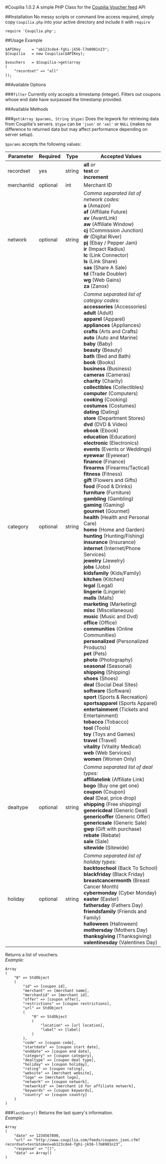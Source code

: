 #Coupilia 1.0.2
A simple PHP Class for the [Coupilia Voucher feed](http://www.coupilia.com/) API

##Installation
No messy scripts or command line access required, simply copy `Coupilia.php` into your active directory and include it with `require`

    require 'Coupilia.php';

##Usage Example

    $APIKey		= "ab123cde4-fghi-jk56-l7m8901n23";
    $Coupilia	= new Coupilia($APIKey);
    
    $vouchers	= $Coupilia->get(array
    (
        "recordset" => "all"
    ));

##Available Options

###`filter`
Currently only accepts a timestamp (integer). Filters out coupons whose end date have surpassed the timestamp provided.

##Available Methods

###`get(Array $params, String $type)`
Does the legwork for retrieving data from Coupilia's servers. `$type` can be `'json'` or `'xml'` or `NULL` (makes no difference to returned data but may affect performance depending on server setup).

`$params` accepts the following values:

| Parameter | Required | Type | Accepted Values |
|-----------|----------|------|-----------------|
| recordset | yes | string | **all** *or*<br>**test** *or*<br>**increment** |
| merchantid | optional | int | Merchant ID |
| network | optional | string | *Comma separated list of network codes:*<br>**a** (Amazon)<br>**af** (Affiliate Future)<br>**av** (AvantLink)<br>**aw** (Affiliate Window)<br>**cj** (Commission Junction)<br>**dr** (Digital River)<br>**pj** (Ebay / Pepper Jam)<br>**ir** (Impact Radius)<br>**lc** (Link Connector)<br>**ls** (Link Share)<br>**sas** (Share A Sale)<br>**td** (Trade Doubler)<br>**wg** (Web Gains)<br>**za** (Zanox) |
| category | optional | string | *Comma separated list of categoy codes:*<br>**accessories** (Accessories)<br>**adult** (Adult)<br>**apparel** (Apparel)<br>**appliances** (Appliances)<br>**crafts** (Arts and Crafts)<br>**auto** (Auto and Marine)<br>**baby** (Baby)<br>**beauty** (Beauty)<br>**bath** (Bed and Bath)<br>**book** (Books)<br>**business** (Business)<br>**cameras** (Cameras)<br>**charity** (Charity)<br>**collectibles** (Collectibles)<br>**computer** (Computers)<br>**cooking** (Cooking)<br>**costumes** (Costumes)<br>**dating** (Dating)<br>**store** (Department Stores)<br>**dvd** (DVD &amp; Video)<br>**ebook** (Ebook)<br>**education** (Education)<br>**electronic** (Electronics)<br>**events** (Events or Weddings)<br>**eyewear** (Eyewear)<br>**finance** (Finance)<br>**firearms** (Firearms/Tactical)<br>**fitness** (Fitness)<br>**gift** (Flowers and Gifts)<br>**food** (Food &amp; Drinks)<br>**furniture** (Furniture)<br>**gambling** (Gambling)<br>**gaming** (Gaming)<br>**gourmet** (Gourmet)<br>**health** (Health and Personal Care)<br>**home** (Home and Garden)<br>**hunting** (Hunting/Fishing)<br>**insurance** (Insurance)<br>**internet** (Internet/Phone Services)<br>**jewelry** (Jewelry)<br>**jobs** (Jobs)<br>**kidsfamily** (Kids/Family)<br>**kitchen** (Kitchen)<br>**legal** (Legal)<br>**lingerie** (Lingerie)<br>**malls** (Malls)<br>**marketing** (Marketing)<br>**misc** (Miscellaneous)<br>**music** (Music and Dvd)<br>**office** (Office)<br>**communities** (Online Communities)<br>**personalized** (Personalized Products)<br>**pet** (Pets)<br>**photo** (Photography)<br>**seasonal** (Seasonal)<br>**shipping** (Shipping)<br>**shoes** (Shoes)<br>**deal** (Social Deal Sites)<br>**software** (Software)<br>**sport** (Sports &amp; Recreation)<br>**sportsapparel** (Sports Apparel)<br>**entertainment** (Tickets and Entertainment)<br>**tobacco** (Tobacco)<br>**tool** (Tools)<br>**toy** (Toys and Games)<br>**travel** (Travel)<br>**vitality** (Vitality Medical)<br>**web** (Web Services)<br>**women** (Women Only) |
| dealtype | optional | string | *Comma separated list of deal types:*<br>**affiliatelink** (Affiliate Link)<br>**bogo** (Buy one get one)<br>**coupon** (Coupon)<br>**deal** (Deal, price drop)<br>**shipping** (Free shipping)<br>**genericdeal** (Generic Deal)<br>**genericoffer** (Generic Offer)<br>**genericsale** (Generic Sale)<br>**gwp** (Gift with purchase)<br>**rebate** (Rebate)<br>**sale** (Sale)<br>**sitewide** (Sitewide) |
| holiday | optional | string | *Comma separated list of holiday types:*<br>**backtoschool** (Back To School)<br>**blackfriday** (Black Friday)<br>**breastcancermonth** (Breast Cancer Month)<br>**cybermonday** (Cyber Monday)<br>**easter** (Easter)<br>**fathersday** (Fathers Day)<br>**friendsfamily** (Friends and Family)<br>**halloween** (Halloween)<br>**mothersday** (Mothers Day)<br>**thanksgiving** (Thanksgiving)<br>**valentinesday** (Valentines Day) |

Returns a list of vouchers.  
*Example:*

	Array
	(
		"0" => StdObject
		(
			"id" => [coupon id],
			"merchant" => [merchant name],
			"merchantid" => [merchant id],
			"offer" => [coupon offer],
			"restrictions" => [coupon restrictions],
			"url" => StdObject
			(
				"0" => StdObject
				(
					"location" => [url location],
					"label" => [label]
				)
			),
			"code" => [coupon code],
			"startdate" => [coupon start date],
			"enddate" => [coupon end date],
			"category" => [coupon category],
			"dealtype" => [coupon deal type],
			"holiday" => [coupon holiday],
			"rating" => [coupon rating],
			"website" => [merchant website],
			"logo" => [merchant logo],
			"network" => [coupon network],
			"networkid" => [merchant id for affiliate network],
			"keywords" => [coupon keywords],
			"country" => [coupon country]
		)
	)

###`lastQuery()`
Returns the last query's information.  
*Example:*

    Array
    (
        "date" => 1234567890,
        "url" => "http://www.coupilia.com/feeds/coupons_json.cfm?recordset=test&token=ab123cde4-fghi-jk56-l7m8901n23",
        "response" => "[]",
        "data" => Array()
    )
